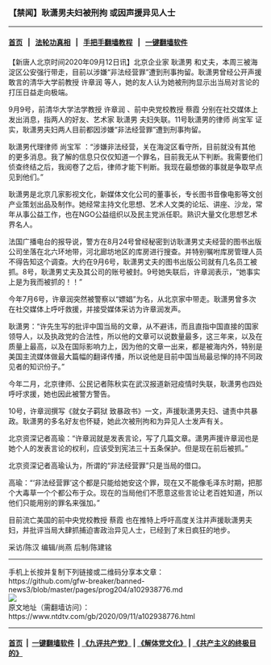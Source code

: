 ### 【禁闻】耿潇男夫妇被刑拘 或因声援异见人士
------------------------

#### [首页](https://github.com/gfw-breaker/banned-news3/blob/master/README.md) &nbsp;&nbsp;|&nbsp;&nbsp; [法轮功真相](https://github.com/begood0513/basic/blob/master/README.md)  &nbsp;&nbsp;|&nbsp;&nbsp; [手把手翻墙教程](https://github.com/gfw-breaker/guides/wiki)  &nbsp;&nbsp;|&nbsp;&nbsp; [一键翻墙软件](https://github.com/gfw-breaker/nogfw/blob/master/README.md)  



<div><div class="post_content" itemprop="articleBody">
 <p>
  【新唐人北京时间2020年09月12日讯】北京企业家
  <ok href="https://www.ntdtv.com/gb/耿潇男.htm">
   耿潇男
  </ok>
  和丈夫，本周三被海淀区公安强行带走，目前以涉嫌“非法经营罪”遭到刑事拘留。耿潇男曾经公开声援敢言的清华大学前教授
  <ok href="https://www.ntdtv.com/gb/许章润.htm">
   许章润
  </ok>
  等人，她的友人认为她被刑拘显示出当局对言论的打压日益走向极端。
 </p>
 <p>
  9月9号，前清华大学法学教授
  <ok href="https://www.ntdtv.com/gb/许章润.htm">
   许章润
  </ok>
  、前中央党校教授
  <ok href="https://www.ntdtv.com/gb/蔡霞.htm">
   蔡霞
  </ok>
  分别在社交媒体上发出消息，指两人的好友、艺术家
  <ok href="https://www.ntdtv.com/gb/耿潇男.htm">
   耿潇男
  </ok>
  夫妇失联。11号耿潇男的律师
  <ok href="https://www.ntdtv.com/gb/尚宝军.htm">
   尚宝军
  </ok>
  证实，耿潇男夫妇两人目前都因涉嫌“非法经营罪”遭到刑事拘留。
 </p>
 <p>
  耿潇男代理律师
  <ok href="https://www.ntdtv.com/gb/尚宝军.htm">
   尚宝军
  </ok>
  ：“涉嫌非法经营，关在海淀区看守所，目前就没有其他的更多消息。我了解的信息只仅仅知道一个罪名，目前我无从下判断。我需要他们侦查终结之后，我阅卷了之后，律师才能下判断。我现在最想做的事就是争取早点见到他们。”
 </p>
 <p>
  耿潇男是北京几家影视文化，新媒体文化公司的董事长，专长图书音像电影等文创产业策划出品及制作。她经常主持文化思想、艺术人文类的论坛、讲座、沙龙，常年从事公益工作，也在NGO公益组织以及民主党派任职。熟识大量文化思想艺术界名人。
 </p>
 <p>
  法国广播电台的报导说，警方在8月24号曾经秘密到访耿潇男丈夫经营的图书出版公司坐落在北六环地带，河北廊坊地区的库房进行搜查。并特别嘱咐库房管理人员不得告知这个调查。大约在9月6号，耿潇男丈夫的图书出版公司就有几名员工被抓。8号，耿潇男丈夫及其公司的账号被封。9号她失联后，许章润表示，“她事实上是为我而被抓的！！”
 </p>
 <p>
  今年7月6号，许章润突然被警察以“嫖娼”为名，从北京家中带走。耿潇男曾多次在社交媒体上呼吁救援，并接受媒体采访为许章润发声。
 </p>
 <p>
  耿潇男：“许先生写的批评中国当局的文章，从不避讳，而且直指中国直接的国家领导人，以及执政党的合法性，所以他的文章可以说数量最多，这三年来，以及在质量上最高，以及在国际影响力上，因为他的文章一出来，都是被海内外，特别是美国主流媒体做最大篇幅的翻译传播，所以说他是目前中国当局最忌惮的持不同政见者的知识份子。”
 </p>
 <p>
  今年二月，北京律师、公民记者陈秋实在武汉报道新冠疫情时失联，耿潇男也四处呼吁求援，她也因此被警方警告。
 </p>
 <p>
  10号，许章润撰写《就女子羁狱 致暴政书》一文，声援耿潇男夫妇、谴责中共暴政。耿潇男的多名好友也怀疑，她此次被刑拘和为异见人士发声有关。
 </p>
 <p>
  北京资深记者高瑜：“许章润就是发表言论，写了几篇文章。潇男声援许章润也是她个人的发表言论的权利，应该受到宪法三十五条保护。但是现在前后被抓。”
 </p>
 <p>
  北京资深记者高瑜认为，所谓的“非法经营罪”只是当局的借口。
 </p>
 <p>
  高瑜：“‘非法经营罪’这个都是只能给她安这个罪，现在又不能像毛泽东时期，把那个大毒草一个个都公布于众。现在的当局他们不愿意这些言论让老百姓知道，所以他们只能用别的罪名来强加。”
 </p>
 <p>
  目前流亡美国的前中央党校教授
  <ok href="https://www.ntdtv.com/gb/蔡霞.htm">
   蔡霞
  </ok>
  也在推特上呼吁高度关注并声援耿潇男夫妇，并批评当局大肆抓捕迫害政治异见人士，已经到了末日疯狂的地步。
 </p>
 <p>
  采访/陈汉 编辑/尚燕 后制/陈建铭
 </p>
 <div class="single_ad">
 </div>
</div>
</div>
<hr/>
手机上长按并复制下列链接或二维码分享本文章：<br/>
https://github.com/gfw-breaker/banned-news3/blob/master/pages/prog204/a102938776.md <br/>
<a href='https://github.com/gfw-breaker/banned-news3/blob/master/pages/prog204/a102938776.md'><img src='https://github.com/gfw-breaker/banned-news3/blob/master/pages/prog204/a102938776.md.png'/></a> <br/>
原文地址（需翻墙访问）：https://www.ntdtv.com/gb/2020/09/11/a102938776.html


------------------------
#### [首页](https://github.com/gfw-breaker/banned-news3/blob/master/README.md) &nbsp;|&nbsp; [一键翻墙软件](https://github.com/gfw-breaker/nogfw/blob/master/README.md) &nbsp;| [《九评共产党》](https://github.com/gfw-breaker/9ping.md/blob/master/README.md#九评之一评共产党是什么) | [《解体党文化》](https://github.com/gfw-breaker/jtdwh.md/blob/master/README.md) | [《共产主义的终极目的》](https://github.com/gfw-breaker/gczydzjmd.md/blob/master/README.md)


<img src='http://gfw-breaker.win/banned-news3/pages/prog204/a102938776.md' width='0px' height='0px'/>